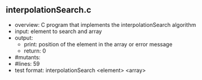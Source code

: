 ## interpolationSearch.c
 - overview: C program that implements the interpolationSearch algorithm
 - input: element to search and array
 - output: 
     - print: position of the element in the array or error message
     - return: 0
 - #mutants: 
 - #lines: 59
 - test format: interpolationSearch \<element\> \<array\> 